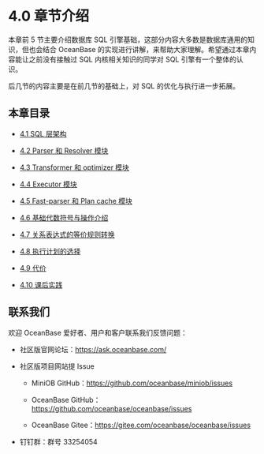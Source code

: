 # 4.0 章节介绍

本章前 5 节主要介绍数据库 SQL 引擎基础，这部分内容大多数是数据库通用的知识，但也会结合 OceanBase 的实现进行讲解，来帮助大家理解。希望通过本章内容能让之前没有接触过 SQL 内核相关知识的同学对 SQL 引擎有一个整体的认识。

后几节的内容主要是在前几节的基础上，对 SQL 的优化与执行进一步拓展。

## 本章目录

- [4.1 SQL 层架构](2.sql-layer-architecture.md)

- [4.2 Parser 和 Resolver 模块](3.parser-resolver.md)

- [4.3 Transformer 和 optimizer 模块](4.transformer-optimizer.md)

- [4.4 Executor 模块](5.executor.md)

- [4.5 Fast-parser 和 Plan cache 模块](6.fast-parser-plan-cache.md)

- [4.6 基础代数符号与操作介绍](7.algebraic-symbols-operate.md)

- [4.7 关系表达式的等价规则转换](8.equivalence-rule-conversion.md)

- [4.8 执行计划的选择](9.choice-execution-plan.md)

- [4.9 代价](10.cost.md)

- [4.10 课后实践](11.homework.md)

## 联系我们

欢迎 OceanBase 爱好者、用户和客户联系我们反馈问题：

- 社区版官网论坛：<https://ask.oceanbase.com/>

- 社区版项目网站提 Issue

  - MiniOB GitHub：<https://github.com/oceanbase/miniob/issues>

  - OceanBase GitHub：<https://github.com/oceanbase/oceanbase/issues>

  - OceanBase Gitee：<https://gitee.com/oceanbase/oceanbase/issues>

- 钉钉群：群号 33254054
